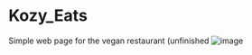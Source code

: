 # Kozy_Eats

Simple web page for the vegan restaurant (unfinished
![image](https://user-images.githubusercontent.com/86738083/151553140-5303781e-223c-4a32-9100-28d30dde2658.png)

